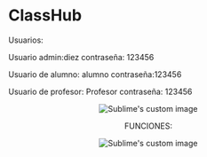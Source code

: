 # ClassHub

Usuarios:

Usuario admin:diez
contraseña: 123456

Usuario de alumno: alumno 
contraseña:123456

Usuario de profesor: Profesor
contraseña: 123456



<p align="center">
  <img src="https://user-images.githubusercontent.com/71948453/183325984-2cc3aef4-a327-4384-ac74-f580d78d4f9d.png" alt="Sublime's custom image"/>
</p>

<p align="center">
FUNCIONES:
</p>


<p align="center">
  <img src="https://user-images.githubusercontent.com/71948453/183325650-d6371b94-f274-452f-8965-692f9480324e.png" alt="Sublime's custom image"/>
</p>







